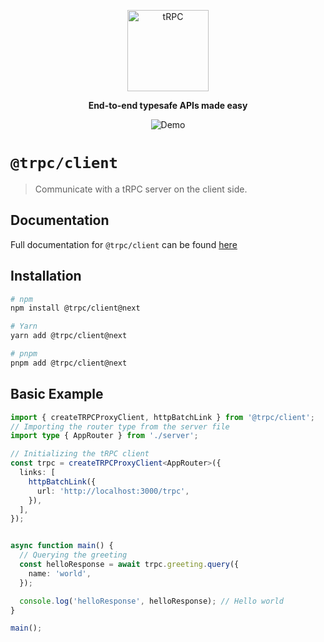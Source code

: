 <p align="center">
  <a href="https://trpc.io/"><img src="../../www/static/img/logo-text.svg" alt="tRPC" height="130"/></a>
</p>

<p align="center">
  <strong>End-to-end typesafe APIs made easy</strong>
</p>

<p align="center">
  <img src="https://assets.trpc.io/www/v10/preview-dark.gif" alt="Demo" />
</p>

# `@trpc/client`

> Communicate with a tRPC server on the client side.

## Documentation

Full documentation for `@trpc/client` can be found [here](https://trpc.io/docs/vanilla)

## Installation

```bash
# npm
npm install @trpc/client@next

# Yarn
yarn add @trpc/client@next

# pnpm
pnpm add @trpc/client@next
```

## Basic Example

```ts
import { createTRPCProxyClient, httpBatchLink } from '@trpc/client';
// Importing the router type from the server file
import type { AppRouter } from './server';

// Initializing the tRPC client
const trpc = createTRPCProxyClient<AppRouter>({
  links: [
    httpBatchLink({
      url: 'http://localhost:3000/trpc',
    }),
  ],
});


async function main() {
  // Querying the greeting
  const helloResponse = await trpc.greeting.query({
    name: 'world',
  });

  console.log('helloResponse', helloResponse); // Hello world
}

main();
```
